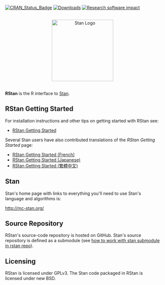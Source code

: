 [![CRAN\_Status\_Badge](http://www.r-pkg.org/badges/version/rstan?color=blue)](http://cran.r-project.org/package=rstan)
[![Downloads](http://cranlogs.r-pkg.org/badges/rstan?color=blue)](http://cran.rstudio.com/package=rstan)
[![Research software impact](http://depsy.org/api/package/cran/rstan/badge.svg)](http://depsy.org/package/r/rstan)

<br>

<div style="text-align:center">
<a href="http://mc-stan.org">
<img src="https://raw.githubusercontent.com/stan-dev/logos/master/logo.png" width=200 alt="Stan Logo"/>
</a>
</div>

<br>

**RStan** is the R interface to [Stan](http://mc-stan.org). 


RStan Getting Started
----------------

For installation instructions and other tips on getting started with RStan see:

* [RStan Getting Started](https://github.com/stan-dev/rstan/wiki/RStan-Getting-Started)

Several Stan users have also contributed translations of the _RStan Getting Started_ page:

* [RStan Getting Started (French)](https://github.com/stan-dev/rstan/wiki/RStan-Getting-Started-(Français))
* [RStan Getting Started (Japanese)](https://github.com/stan-dev/rstan/wiki/RStan-Getting-Started-(Japanese))
* [RStan Getting Started (繁體中文)](https://github.com/stan-dev/rstan/wiki/RStan-Getting-Started-(%E7%B9%81%E9%AB%94%E4%B8%AD%E6%96%87))


Stan
---------
Stan's home page with links to everything you'll need to use Stan's language and algorithms is:

<http://mc-stan.org/>


Source Repository
-----------------
RStan's source-code repository is hosted on GitHub.  Stan's source repository is defined as a submodule (see [how to work with stan submodule in rstan repo](https://github.com/stan-dev/rstan/wiki/How-to-work-with-the-stan-submodule-in-rstan-repo%3F)).

Licensing
---------
RStan is licensed under GPLv3.  The Stan code packaged in RStan is licensed under new BSD.
